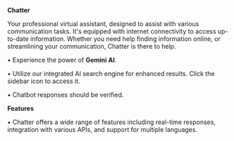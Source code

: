 ﻿**Chatter**

Your professional virtual assistant, designed to assist with various communication tasks. It's equipped with internet connectivity to access up-to-date information. Whether you need help finding information online, or streamlining your communication, Chatter is there to help.

• Experience the power of **Gemini AI**.

• Utilize our integrated AI search engine for enhanced results. Click the sidebar icon to access it.

• Chatbot responses should be verified.

**Features**

• Chatter offers a wide range of features including real-time responses, integration with various APIs, and support for multiple languages.
